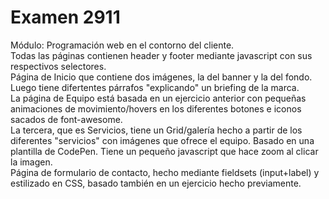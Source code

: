 #   Examen 2911
Módulo: Programación web en el contorno del cliente.<br>
Todas las páginas contienen header y footer mediante javascript con sus respectivos selectores. <br>
Página de Inicio que contiene dos imágenes, la del banner y la del fondo. Luego tiene difertentes párrafos "explicando" un briefing de la marca. <br>
La página de Equipo está basada en un ejercicio anterior con pequeñas animaciones de movimiento/hovers en los diferentes botones e iconos sacados de font-awesome.<br>
La tercera, que es Servicios, tiene un Grid/galería hecho a partir de los diferentes "servicios" con imágenes que ofrece el equipo. Basado en una plantilla de CodePen. Tiene un pequeño javascript que hace zoom al clicar la imagen.<br>
Página de formulario de contacto, hecho mediante fieldsets (input+label) y estilizado en CSS, basado también en un ejercicio hecho previamente.

